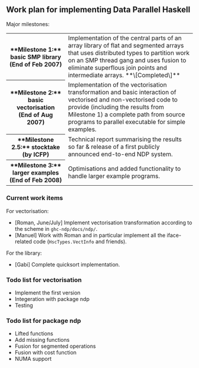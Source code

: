 ## Work plan for implementing Data Parallel Haskell


Major milestones:

<table><tr><th>**Milestone 1:** basic SMP library (End of Feb 2007)</th>
<td>
Implementation of the central parts of an array library of flat and segmented arrays that uses distributed types to partition work on an SMP thread gang and uses fusion to eliminate superflous join points and intermediate arrays. **\[Completed\]**</td></tr>
<tr><th>**Milestone 2:** basic vectorisation (End of Aug 2007)</th>
<td>
Implementation of the vectorisation transformation and basic interaction of vectorised and non-vectorised code to provide (including the results from Milestone 1) a complete path from source programs to parallel executable for simple examples.
</td></tr>
<tr><th>**Milestone 2.5:** stocktake (by ICFP)</th>
<td>
Technical report summarising the results so far & release of a first publicly announced end-to-end NDP system.
</td></tr>
<tr><th>**Milestone 3:** larger examples (End of Feb 2008)</th>
<td>
Optimisations and added functionality to handle larger example programs.
</td></tr></table>

### Current work items


For vectorisation:

- \[Roman, June/July\] Implement vectorisation transformation according to the scheme in `ghc-ndp/docs/ndp/`.
- \[Manuel\] Work with Roman and in particular implement all the iface-related code (`HscTypes.VectInfo` and friends).


For the library:

- \[Gabi\] Complete quicksort implementation.

### Todo list for vectorisation

- Implement the first version
- Integeration with package ndp
- Testing

### Todo list for package ndp

- Lifted functions
- Add missing functions
- Fusion for segmented operations
- Fusion with cost function
- NUMA support
